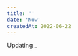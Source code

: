 ```yaml
---
title: ''
date: 'Now'
createdAt: 2022-06-22
---
```

<div class="tw-grid tw-gap-1">
  <div class="tw-col-span-2">
    <div class="tw-col-span-2">
      <span class="">
        Updating <span class="blink_me">_</span
        ></span
      >
    </div>
  </div>
</div>
